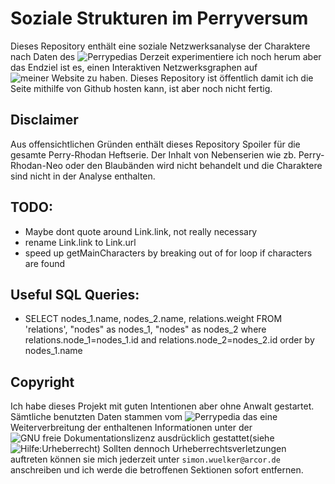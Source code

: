 # Soziale Strukturen im Perryversum
Dieses Repository enthält eine soziale Netzwerksanalyse der Charaktere nach Daten des ![Perrypedias](https://www.perrypedia.de)
Derzeit experimentiere ich noch herum aber das Endziel ist es, einen Interaktiven Netzwerksgraphen auf ![meiner Website](https://wuelle.github.io/Soziale-Strukturen-in-Perry-Rhodan/) zu haben.
Dieses Repository ist öffentlich damit ich die Seite mithilfe von Github hosten kann, ist aber noch nicht fertig.

## Disclaimer
Aus offensichtlichen Gründen enthält dieses Repository Spoiler für die gesamte Perry-Rhodan Heftserie. Der Inhalt von
Nebenserien wie zb. Perry-Rhodan-Neo oder den Blaubänden wird nicht behandelt und die Charaktere sind nicht in der Analyse enthalten.

## TODO:
* Maybe dont quote around Link.link, not really necessary
* rename Link.link to Link.url
* speed up getMainCharacters by breaking out of for loop if characters are found

## Useful SQL Queries:
* SELECT nodes_1.name, nodes_2.name, relations.weight FROM 'relations', "nodes" as nodes_1, "nodes" as nodes_2 where relations.node_1=nodes_1.id and relations.node_2=nodes_2.id order by nodes_1.name 

## Copyright
Ich habe dieses Projekt mit guten Intentionen aber ohne Anwalt gestartet. Sämtliche benutzten Daten stammen
vom ![Perrypedia](https://www.perrypedia.de) das eine Weiterverbreitung der enthaltenen Informationen
unter der ![GNU freie Dokumentationslizenz](https://www.perrypedia.de/wiki/Perrypedia:FDL) ausdrücklich gestattet(siehe ![Hilfe:Urheberrecht](https://www.perrypedia.de/wiki/Hilfe:Urheberrecht)) Sollten dennoch Urheberrechtsverletzungen 
auftreten können sie mich jederzeit unter ```simon.wuelker@arcor.de``` anschreiben und ich werde die betroffenen Sektionen sofort 
entfernen.